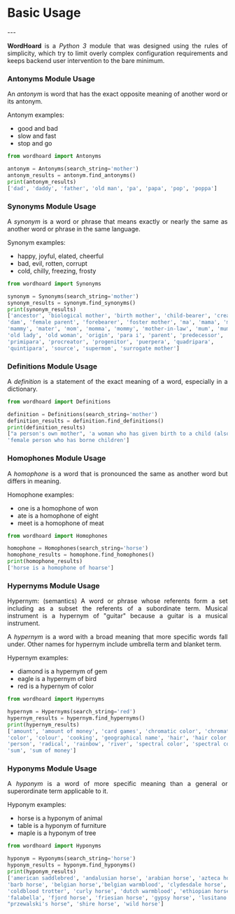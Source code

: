 <h1> <strong>Basic Usage</strong> </h1>
---


<p align="justify"> 
<strong>WordHoard</strong> is a <i>Python 3</i> module that was designed using the rules of simplicity, which try to limit overly complex configuration requirements and keeps backend user intervention to the bare minimum.  
</p>


### Antonyms Module Usage

<p align="justify"> 
An <i>antonym</i> is word that has the exact opposite meaning of another word or its antonym.
</p>

<p align="justify"> 
Antonym examples:
</p>

<ul>
	<li>good and bad</li>
	<li>slow and fast</li>
	<li>stop and go</li>
</ul>


```python
from wordhoard import Antonyms

antonym = Antonyms(search_string='mother')
antonym_results = antonym.find_antonyms()
print(antonym_results)
['dad', 'daddy', 'father', 'old man', 'pa', 'papa', 'pop', 'poppa']
```

### Synonyms Module Usage

<p align="justify">
A <i>synonym</i> is a word or phrase that means exactly or nearly the same as another word or phrase in the same language.
</p>

<p align="justify"> 
Synonym examples:
</p>

<ul>
	<li>happy, joyful, elated, cheerful</li>
	<li>bad, evil, rotten, corrupt</li>  
	<li>cold, chilly, freezing, frosty</li>
</ul>


```python
from wordhoard import Synonyms

synonym = Synonyms(search_string='mother')
synonym_results = synonym.find_synonyms()
print(synonym_results)
['ancestor', 'biological mother', 'birth mother', 'child-bearer', 'creator', 
'dam', 'female parent', 'forebearer', 'foster mother', 'ma', 'mama', 'mamma', 
'mammy', 'mater', 'mom', 'momma', 'mommy', 'mother-in-law', 'mum', 'mummy', 
'old lady', 'old woman', 'origin', 'para i', 'parent', 'predecessor', 
'primipara', 'procreator', 'progenitor', 'puerpera', 'quadripara', 
'quintipara', 'source', 'supermom', 'surrogate mother']
```

### Definitions Module Usage

<p align="justify">
A <i>definition</i> is a statement of the exact meaning of a word, especially in a dictionary.
</p>

```python
from wordhoard import Definitions

definition = Definitions(search_string='mother')
definition_results = definition.find_definitions()
print(definition_results)
["a person's own mother", 'a woman who has given birth to a child (also used as a term of address to your mother)',
'female person who has borne children']
```

### Homophones Module Usage

<p align="justify">
A <i>homophone</i> is a word that is pronounced the same as another word but differs in meaning.
</p>

<p align="justify">
Homophone examples:
</p>

<ul>
	<li>one is a homophone of won</li>
	<li>ate is a homophone of eight</li>
	<li>meet is a homophone of meat</li>
</ul>


```python
from wordhoard import Homophones

homophone = Homophones(search_string='horse')
homophone_results = homophone.find_homophones()
print(homophone_results)
['horse is a homophone of hoarse']
```

### Hypernyms Module Usage

<p align="justify">
Hypernym: (semantics) A word or phrase whose referents form a set including as a subset the referents of a subordinate term. Musical instrument is a hypernym of "guitar" because a guitar is a musical instrument.
</p>

<p align="justify">
A <i>hypernym</i> is a word with a broad meaning that more specific words fall under.
Other names for hypernym include umbrella term and blanket term.
</p>

<p align="justify">
Hypernym examples:
</p>

<ul>
	<li>diamond is a hypernym of gem</li>
	<li>eagle is a hypernym of bird</li>
	<li>red is a hypernym of color</li>
</ul>

```python
from wordhoard import Hypernyms

hypernym = Hypernyms(search_string='red')
hypernym_results = hypernym.find_hypernyms()
print(hypernym_results)
['amount', 'amount of money', 'card games', 'chromatic color', 'chromatic colour', 
'color', 'colour', 'cooking', 'geographical name', 'hair', 'hair color', 'lake', 
'person', 'radical', 'rainbow', 'river', 'spectral color', 'spectral colour', 
'sum', 'sum of money']
```

### Hyponyms Module Usage

<p align="justify">
A <i>hyponym</i> is a word of more specific meaning than a general or superordinate term applicable to it.
</p>

<p align="justify">
Hyponym examples:
</p>

<ul>
	<li>horse is a hyponym of animal</li>
	<li>table is a hyponym of furniture</li>
	<li>maple is a hyponym of tree</li>
</ul>

```python
from wordhoard import Hyponyms

hyponym = Hyponyms(search_string='horse')
hyponym_results = hyponym.find_hyponyms()
print(hyponym_results)
['american saddlebred', 'andalusian horse', 'arabian horse', 'azteca horse', 
'barb horse', 'belgian horse','belgian warmblood', 'clydesdale horse', 
'coldblood trotter', 'curly horse', 'dutch warmblood', 'ethiopian horses',
'falabella', 'fjord horse', 'friesian horse', 'gypsy horse', 'lusitano',
"przewalski's horse", 'shire horse', 'wild horse']
```
